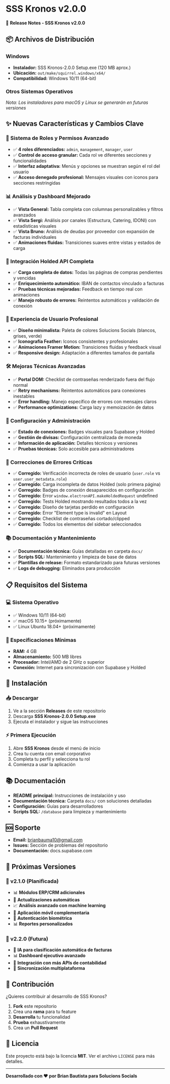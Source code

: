 # SSS Kronos v2.0.0

🚀 **Release Notes - SSS Kronos v2.0.0**

## 📦 Archivos de Distribución

### Windows
- **Instalador:** SSS Kronos-2.0.0 Setup.exe (120 MB aprox.)
- **Ubicación:** `out/make/squirrel.windows/x64/`
- **Compatibilidad:** Windows 10/11 (64-bit)

### Otros Sistemas Operativos
*Nota: Los instaladores para macOS y Linux se generarán en futuras versiones*

## ✨ Nuevas Características y Cambios Clave

### 🔐 Sistema de Roles y Permisos Avanzado
- ✅ **4 roles diferenciados:** `admin`, `management`, `manager`, `user`
- ✅ **Control de acceso granular:** Cada rol ve diferentes secciones y funcionalidades
- ✅ **Interfaz adaptativa:** Menús y opciones se muestran según el rol del usuario
- ✅ **Acceso denegado profesional:** Mensajes visuales con iconos para secciones restringidas

### 📊 Análisis y Dashboard Mejorado
- ✅ **Vista General:** Tabla completa con columnas personalizables y filtros avanzados
- ✅ **Vista Sergi:** Análisis por canales (Estructura, Catering, IDONI) con estadísticas visuales
- ✅ **Vista Bruno:** Análisis de deudas por proveedor con expansión de facturas individuales
- ✅ **Animaciones fluidas:** Transiciones suaves entre vistas y estados de carga

### 🔄 Integración Holded API Completa
- ✅ **Carga completa de datos:** Todas las páginas de compras pendientes y vencidas
- ✅ **Enriquecimiento automático:** IBAN de contactos vinculado a facturas
- ✅ **Pruebas técnicas mejoradas:** Feedback en tiempo real con animaciones
- ✅ **Manejo robusto de errores:** Reintentos automáticos y validación de conexión

### 🎨 Experiencia de Usuario Profesional
- ✅ **Diseño minimalista:** Paleta de colores Solucions Socials (blancos, grises, verde)
- ✅ **Iconografía Feather:** Iconos consistentes y profesionales
- ✅ **Animaciones Framer Motion:** Transiciones fluidas y feedback visual
- ✅ **Responsive design:** Adaptación a diferentes tamaños de pantalla

### 🛠️ Mejoras Técnicas Avanzadas
- ✅ **Portal DOM:** Checklist de contraseñas renderizado fuera del flujo normal
- ✅ **Retry mechanisms:** Reintentos automáticos para conexiones inestables
- ✅ **Error handling:** Manejo específico de errores con mensajes claros
- ✅ **Performance optimizations:** Carga lazy y memoización de datos

### 🔧 Configuración y Administración
- ✅ **Estado de conexiones:** Badges visuales para Supabase y Holded
- ✅ **Gestión de divisas:** Configuración centralizada de moneda
- ✅ **Información de aplicación:** Detalles técnicos y versiones
- ✅ **Pruebas técnicas:** Solo accesible para administradores

### 🐛 Correcciones de Errores Críticas
- ✅ **Corregido:** Verificación incorrecta de roles de usuario (`user.role` vs `user.user_metadata.role`)
- ✅ **Corregido:** Carga incompleta de datos Holded (solo primera página)
- ✅ **Corregido:** Badges de conexión desaparecidos en configuración
- ✅ **Corregido:** Error `window.electronAPI.makeHoldedRequest` undefined
- ✅ **Corregido:** Tests Holded mostrando resultados todos a la vez
- ✅ **Corregido:** Diseño de tarjetas perdido en configuración
- ✅ **Corregido:** Error "Element type is invalid" en Layout
- ✅ **Corregido:** Checklist de contraseñas cortado/clipped
- ✅ **Corregido:** Todos los elementos del sidebar seleccionados

### 📚 Documentación y Mantenimiento
- ✅ **Documentación técnica:** Guías detalladas en carpeta `docs/`
- ✅ **Scripts SQL:** Mantenimiento y limpieza de base de datos
- ✅ **Plantillas de release:** Formato estandarizado para futuras versiones
- ✅ **Logs de debugging:** Eliminados para producción

## 📋 Requisitos del Sistema

### 💻 Sistema Operativo
- ✅ Windows 10/11 (64-bit)
- ✅ macOS 10.15+ (próximamente)
- ✅ Linux Ubuntu 18.04+ (próximamente)

### 🔧 Especificaciones Mínimas
- **RAM:** 4 GB
- **Almacenamiento:** 500 MB libres
- **Procesador:** Intel/AMD de 2 GHz o superior
- **Conexión:** Internet para sincronización con Supabase y Holded

## 🚀 Instalación

### 📥 Descargar
1. Ve a la sección **Releases** de este repositorio
2. Descarga **SSS Kronos-2.0.0 Setup.exe**
3. Ejecuta el instalador y sigue las instrucciones

### ⚡ Primera Ejecución
1. Abre **SSS Kronos** desde el menú de inicio
2. Crea tu cuenta con email corporativo
3. Completa tu perfil y selecciona tu rol
4. Comienza a usar la aplicación

## 📚 Documentación

- **README principal:** Instrucciones de instalación y uso
- **Documentación técnica:** Carpeta `docs/` con soluciones detalladas
- **Configuración:** Guías para desarrolladores
- **Scripts SQL:** `/database` para limpieza y mantenimiento

## 🆘 Soporte

- **Email:** brianbauma10@gmail.com
- **Issues:** Sección de problemas del repositorio
- **Documentación:** docs.supabase.com

## 🔄 Próximas Versiones

### 🎯 v2.1.0 (Planificada)
- 📊 **Módulos ERP/CRM adicionales**
- 🔄 **Actualizaciones automáticas**
- 📈 **Análisis avanzado con machine learning**
- 📱 **Aplicación móvil complementaria**
- 🔐 **Autenticación biométrica**
- 📊 **Reportes personalizados**

### 🎯 v2.2.0 (Futura)
- 🤖 **IA para clasificación automática de facturas**
- 📊 **Dashboard ejecutivo avanzado**
- 🔗 **Integración con más APIs de contabilidad**
- 📱 **Sincronización multiplataforma**

## 🤝 Contribución

¿Quieres contribuir al desarrollo de SSS Kronos?

1. **Fork** este repositorio
2. Crea una **rama** para tu feature
3. **Desarrolla** tu funcionalidad
4. **Prueba** exhaustivamente
5. Crea un **Pull Request**

## 📄 Licencia

Este proyecto está bajo la licencia **MIT**. Ver el archivo `LICENSE` para más detalles.

---

**Desarrollado con ❤️ por Brian Bautista para Solucions Socials** 